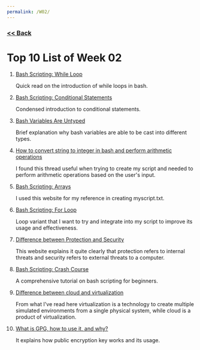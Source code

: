 ```yaml
---
permalink: /W02/
---
```

### [<< Back](../)

# Top 10 List of Week 02

1. [Bash Scripting: While Loop](https://www.cyberciti.biz/faq/bash-while-loop/)<br>

	Quick read on the introduction of while loops in bash.<br>

2. [Bash Scripting: Conditional Statements](https://linuxhint.com/bash_conditional_statement/)<br>

	Condensed introduction to conditional statements.<br>

3. [Bash Variables Are Untyped](https://tldp.org/LDP/abs/html/untyped.html)<br>

	Brief explanation why bash variables are able to be cast into different types.<br>

4. [How to convert string to integer in bash and perform arithmetic operations](https://unix.stackexchange.com/questions/232384/argument-string-to-integer-in-bash/232386)<br>

	I found this thread useful when trying to create my script and needed to perform arithmetic operations based on the user's input.<br>

5. [Bash Scripting: Arrays](https://linuxconfig.org/how-to-use-arrays-in-bash-script)<br>

	I used this website for my reference in creating myscript.txt.<br>

6. [Bash Scripting: For Loop](https://www.cyberciti.biz/faq/bash-for-loop/)<br>

	Loop variant that I want to try and integrate into my script to improve its usage and effectiveness.<br>

7. [Difference between Protection and Security](https://pediaa.com/what-is-the-difference-between-protection-and-security/)<br>

	This website explains it quite clearly that protection refers to internal threats and security refers to external threats to a computer.<br>

8. [Bash Scripting: Crash Course](https://www.youtube.com/watch?v=GtovwKDemnI)<br>

	A comprehensive tutorial on bash scripting for beginners.<br>

9. [Difference between cloud and virtualization](https://www.redhat.com/en/topics/cloud-computing/cloud-vs-virtualization)<br>

	From what I've read here virtualization is a technology to create multiple simulated environments from a single physical system, while cloud is a product of virtualization.<br>

10. [What is GPG, how to use it, and why?](https://www.digitalocean.com/community/tutorials/how-to-use-gpg-to-encrypt-and-sign-messages#:~:text=Signing%20a%20key%20tells%20your,%2Dkey%20email%40example.com)<br>

	It explains how public encryption key works and its usage.<br>
